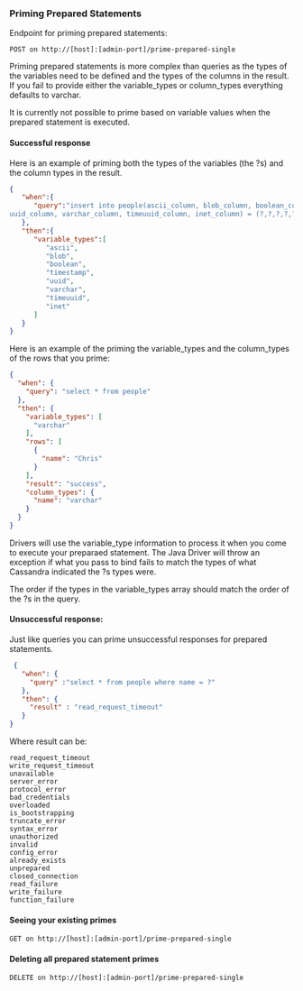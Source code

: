### Priming Prepared Statements

Endpoint for priming prepared statements:

```
POST on http://[host]:[admin-port]/prime-prepared-single
```
Priming prepared statements is more complex than queries as the types of the variables need to be defined and the types of the columns in the result. If you fail to provide either the variable_types or column_types everything defaults to varchar.

It is currently not possible to prime based on variable values when the prepared statement is executed.

#### Successful response

Here is an example of priming both the types of the variables (the ?s) and the column types in the result.

```json
{
   "when":{
      "query":"insert into people(ascii_column, blob_column, boolean_column, timestamp_column,
uuid_column, varchar_column, timeuuid_column, inet_column) = (?,?,?,?,?,?,?,?,?)"
   },
   "then":{
      "variable_types":[
         "ascii",
         "blob",
         "boolean",
         "timestamp",
         "uuid",
         "varchar",
         "timeuuid",
         "inet"
      ]
   }
}
```

Here is an example of the priming the variable_types and the column_types of the rows that you prime:

```json
{
  "when": {
    "query": "select * from people"
  },
  "then": {
    "variable_types": [
      "varchar"
    ],
    "rows": [
      {
        "name": "Chris"
      }
    ],
    "result": "success",
    "column_types": {
      "name": "varchar"
    }
  }
}
```

Drivers will use the variable_type information to process it when you come to execute your preparaed statement. The Java Driver will throw an exception if what you pass to bind fails to match the types of what Cassandra indicated the ?s types were.

The order if the types in the variable_types array should match the order of the ?s in the query.

#### Unsuccessful response:

Just like queries you can prime unsuccessful responses for prepared statements.

```json
 {
   "when": {
     "query" :"select * from people where name = ?"
   },
   "then": {
     "result" : "read_request_timeout"
   }
}
```

Where result can be:
```
read_request_timeout
write_request_timeout
unavailable
server_error
protocol_error
bad_credentials
overloaded
is_bootstrapping
truncate_error
syntax_error
unauthorized
invalid
config_error
already_exists
unprepared
closed_connection
read_failure
write_failure
function_failure
```

#### Seeing your existing primes
```
GET on http://[host]:[admin-port]/prime-prepared-single
```

#### Deleting all prepared statement primes
```
DELETE on http://[host]:[admin-port]/prime-prepared-single
```